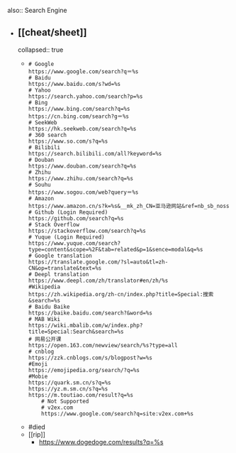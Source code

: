 also:: Search Engine
- ## [[cheat/sheet]]
  collapsed:: true
  - ```shell
    # Google
    https://www.google.com/search?q＝%s
    # Baidu
    https://www.baidu.com/s?wd=%s
    # Yahoo
    https://search.yahoo.com/search?p=%s
    # Bing
    https://www.bing.com/search?q=%s
    https://cn.bing.com/search?g＝%s
    # SeekWeb
    https://hk.seekweb.com/search?q=%s
    # 360 search
    https://www.so.com/s?q=%s
    # Bilibili
    https://search.bilibili.com/all?keyword=%s
    # Douban
    https://www.douban.com/search?q=%s
    # Zhihu
    https://www.zhihu.com/search?q=%s
    # Souhu
    https://www.sogou.com/web?query＝%s
    # Amazon
    https://www.amazon.cn/s?k=%s&__mk_zh_CN=亚马逊网站&ref=nb_sb_noss
    # Github (Login Required)
    https://github.com/search?q=%s
    # Stack Overflow
    https://stackoverflow.com/search?q=%s
    # Yuque (Login Required)
    https://www.yuque.com/search?type=content&scope=%2F&tab=related&p=1&sence=modal&q=%s
    # Google translation
    https://translate.google.com/?sl=auto&tl=zh-CN&op=translate&text=%s
    # Deepl translation
    https://www.deepl.com/zh/translator#en/zh/%s
    #Wikipedia
    https://zh.wikipedia.org/zh-cn/index.php?title=Special:搜索&search=%s
    # Baidu Baike
    https://baike.baidu.com/search?&word=%s
    # MAB Wiki
    https://wiki.mbalib.com/w/index.php?title=Special:Search&search=%s
    # 网易公开课
    https://open.163.com/newview/search/%s?type=all
    # cnblog
    https://zzk.cnblogs.com/s/blogpost?w=%s
    #Emoji
    https://emojipedia.org/search/?q=%s
    #Mobie
    https://quark.sm.cn/s?q=%s
    https://yz.m.sm.cn/s?q=%s
    https://m.toutiao.com/result?q=%s
    	# Not Supported
    	# v2ex.com
    	https://www.google.com/search?q=site:v2ex.com+%s
    ```
  - #died
  - [[rip]]
    - https://www.dogedoge.com/results?q=%s
